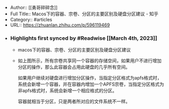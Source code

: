 - Author:: [[勇哥碎碎念]]
- Full Title:: Macos下的容器、宗卷、分区的主要区别及硬盘分区建议 - 知乎
- Category:: #articles
- URL:: https://zhuanlan.zhihu.com/p/596119469
- ### Highlights first synced by #Readwise [[March 4th, 2023]]
    - macos下的容器、宗卷、分区的主要区别及硬盘分区建议
    - 如上图所示，所有宗卷共享同一个容器的存储空间，如果用户不进行增加分区的操作，那么此容器会占用此硬盘的几乎所有空间。
      
      如果用户继续对硬盘进行增加分区操作，当指定分区格式为apfs格式时，系统会新增一个容器，并在容器内增加一个APFS宗卷，当指定分区格式为非apfs格式时，系统会新增一个相应格式的分区。
      
      容器就相当于分区，只是两者所对应的文件系统不一样。
